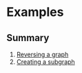 # Examples

## Summary

1. [Reversing a graph](examples/reverse.md)
2. [Creating a subgraph](examples/subgraph.md)
